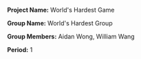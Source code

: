 **Project Name:** World's Hardest Game

**Group Name:** World's Hardest Group

**Group Members:** Aidan Wong, William Wang

**Period:** 1

